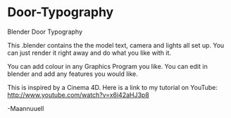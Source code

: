Door-Typography
===============

Blender Door Typography


This .blender contains the the model text, camera and lights all set up. You can just render it right away and do what you like with it. 

You can add colour in any Graphics Program you like. You can edit in blender and add any features you would like. 


This is inspired by a Cinema 4D. Here is a link to my tutorial on YouTube: http://www.youtube.com/watch?v=x6i42aHJ3p8


-Maannuuell

